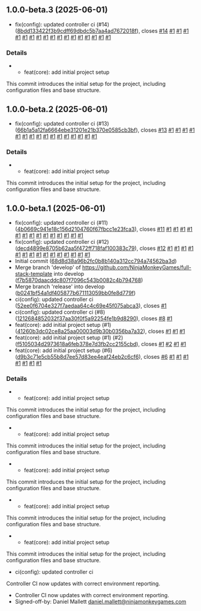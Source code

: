 ## 1.0.0-beta.3 (2025-06-01)

* fix(config): updated controller ci (#14) ([8bdd133422f3b9cdff69dbdc5b7aa4ad7672018f](https://github.com/NinjaMonkeyGames/full-stack-template/commit/8bdd133422f3b9cdff69dbdc5b7aa4ad7672018f)), closes [#14](https://github.com/NinjaMonkeyGames/full-stack-template/issues/14) [#1](https://github.com/NinjaMonkeyGames/full-stack-template/issues/1) [#1](https://github.com/NinjaMonkeyGames/full-stack-template/issues/1) [#1](https://github.com/NinjaMonkeyGames/full-stack-template/issues/1) [#1](https://github.com/NinjaMonkeyGames/full-stack-template/issues/1) [#1](https://github.com/NinjaMonkeyGames/full-stack-template/issues/1) [#1](https://github.com/NinjaMonkeyGames/full-stack-template/issues/1) [#1](https://github.com/NinjaMonkeyGames/full-stack-template/issues/1) [#1](https://github.com/NinjaMonkeyGames/full-stack-template/issues/1) [#1](https://github.com/NinjaMonkeyGames/full-stack-template/issues/1) [#1](https://github.com/NinjaMonkeyGames/full-stack-template/issues/1) [#1](https://github.com/NinjaMonkeyGames/full-stack-template/issues/1) [#1](https://github.com/NinjaMonkeyGames/full-stack-template/issues/1) [#1](https://github.com/NinjaMonkeyGames/full-stack-template/issues/1) [#1](https://github.com/NinjaMonkeyGames/full-stack-template/issues/1) [#1](https://github.com/NinjaMonkeyGames/full-stack-template/issues/1) [#1](https://github.com/NinjaMonkeyGames/full-stack-template/issues/1) [#1](https://github.com/NinjaMonkeyGames/full-stack-template/issues/1)


### Details

* * feat(core): add initial project setup

This commit introduces the initial setup for the project,
including configuration files and base structure.

## 1.0.0-beta.2 (2025-06-01)

* fix(config): updated controller ci (#13) ([66b1a5a12fa6664ebe31201e21b370e0585cb3bf](https://github.com/NinjaMonkeyGames/full-stack-template/commit/66b1a5a12fa6664ebe31201e21b370e0585cb3bf)), closes [#13](https://github.com/NinjaMonkeyGames/full-stack-template/issues/13) [#1](https://github.com/NinjaMonkeyGames/full-stack-template/issues/1) [#1](https://github.com/NinjaMonkeyGames/full-stack-template/issues/1) [#1](https://github.com/NinjaMonkeyGames/full-stack-template/issues/1) [#1](https://github.com/NinjaMonkeyGames/full-stack-template/issues/1) [#1](https://github.com/NinjaMonkeyGames/full-stack-template/issues/1) [#1](https://github.com/NinjaMonkeyGames/full-stack-template/issues/1) [#1](https://github.com/NinjaMonkeyGames/full-stack-template/issues/1) [#1](https://github.com/NinjaMonkeyGames/full-stack-template/issues/1) [#1](https://github.com/NinjaMonkeyGames/full-stack-template/issues/1) [#1](https://github.com/NinjaMonkeyGames/full-stack-template/issues/1) [#1](https://github.com/NinjaMonkeyGames/full-stack-template/issues/1) [#1](https://github.com/NinjaMonkeyGames/full-stack-template/issues/1) [#1](https://github.com/NinjaMonkeyGames/full-stack-template/issues/1) [#1](https://github.com/NinjaMonkeyGames/full-stack-template/issues/1) [#1](https://github.com/NinjaMonkeyGames/full-stack-template/issues/1) [#1](https://github.com/NinjaMonkeyGames/full-stack-template/issues/1)


### Details

* * feat(core): add initial project setup

This commit introduces the initial setup for the project,
including configuration files and base structure.

## 1.0.0-beta.1 (2025-06-01)

* fix(config): updated controller ci (#11) ([4b0669c941e18c156d2104760f67fbcc1e23fca3](https://github.com/NinjaMonkeyGames/full-stack-template/commit/4b0669c941e18c156d2104760f67fbcc1e23fca3)), closes [#11](https://github.com/NinjaMonkeyGames/full-stack-template/issues/11) [#1](https://github.com/NinjaMonkeyGames/full-stack-template/issues/1) [#1](https://github.com/NinjaMonkeyGames/full-stack-template/issues/1) [#1](https://github.com/NinjaMonkeyGames/full-stack-template/issues/1) [#1](https://github.com/NinjaMonkeyGames/full-stack-template/issues/1) [#1](https://github.com/NinjaMonkeyGames/full-stack-template/issues/1) [#1](https://github.com/NinjaMonkeyGames/full-stack-template/issues/1) [#1](https://github.com/NinjaMonkeyGames/full-stack-template/issues/1) [#1](https://github.com/NinjaMonkeyGames/full-stack-template/issues/1) [#1](https://github.com/NinjaMonkeyGames/full-stack-template/issues/1) [#1](https://github.com/NinjaMonkeyGames/full-stack-template/issues/1) [#1](https://github.com/NinjaMonkeyGames/full-stack-template/issues/1) [#1](https://github.com/NinjaMonkeyGames/full-stack-template/issues/1) [#1](https://github.com/NinjaMonkeyGames/full-stack-template/issues/1) [#1](https://github.com/NinjaMonkeyGames/full-stack-template/issues/1)
* fix(config): updated controller ci (#12) ([decd4899e8705b62aa5f472ff718faf100383c79](https://github.com/NinjaMonkeyGames/full-stack-template/commit/decd4899e8705b62aa5f472ff718faf100383c79)), closes [#12](https://github.com/NinjaMonkeyGames/full-stack-template/issues/12) [#1](https://github.com/NinjaMonkeyGames/full-stack-template/issues/1) [#1](https://github.com/NinjaMonkeyGames/full-stack-template/issues/1) [#1](https://github.com/NinjaMonkeyGames/full-stack-template/issues/1) [#1](https://github.com/NinjaMonkeyGames/full-stack-template/issues/1) [#1](https://github.com/NinjaMonkeyGames/full-stack-template/issues/1) [#1](https://github.com/NinjaMonkeyGames/full-stack-template/issues/1) [#1](https://github.com/NinjaMonkeyGames/full-stack-template/issues/1) [#1](https://github.com/NinjaMonkeyGames/full-stack-template/issues/1) [#1](https://github.com/NinjaMonkeyGames/full-stack-template/issues/1) [#1](https://github.com/NinjaMonkeyGames/full-stack-template/issues/1) [#1](https://github.com/NinjaMonkeyGames/full-stack-template/issues/1) [#1](https://github.com/NinjaMonkeyGames/full-stack-template/issues/1) [#1](https://github.com/NinjaMonkeyGames/full-stack-template/issues/1) [#1](https://github.com/NinjaMonkeyGames/full-stack-template/issues/1) [#1](https://github.com/NinjaMonkeyGames/full-stack-template/issues/1)
* Initial commit ([68d8d38a96b2fc0b8b140a312cc794a74562ba3d](https://github.com/NinjaMonkeyGames/full-stack-template/commit/68d8d38a96b2fc0b8b140a312cc794a74562ba3d))
* Merge branch 'develop' of https://github.com/NinjaMonkeyGames/full-stack-template into develop ([f7b5870daacddc807f7096c543b0082c4b794768](https://github.com/NinjaMonkeyGames/full-stack-template/commit/f7b5870daacddc807f7096c543b0082c4b794768))
* Merge branch 'release' into develop ([b0241bf54a1df405877b671113059bb0fe8d779f](https://github.com/NinjaMonkeyGames/full-stack-template/commit/b0241bf54a1df405877b671113059bb0fe8d779f))
* ci(config): updated controller ci ([52ee0f6704e327f7aedaa64c4c69e45f075abca3](https://github.com/NinjaMonkeyGames/full-stack-template/commit/52ee0f6704e327f7aedaa64c4c69e45f075abca3)), closes [#1](https://github.com/NinjaMonkeyGames/full-stack-template/issues/1)
* ci(config): updated controller ci (#8) ([1212684852032f37aa30f0f5a92254fe1b9d8290](https://github.com/NinjaMonkeyGames/full-stack-template/commit/1212684852032f37aa30f0f5a92254fe1b9d8290)), closes [#8](https://github.com/NinjaMonkeyGames/full-stack-template/issues/8) [#1](https://github.com/NinjaMonkeyGames/full-stack-template/issues/1)
* feat(core): add initial project setup (#1) ([41260b3dc02ce8a25aa00003d9b30b0356ba7a32](https://github.com/NinjaMonkeyGames/full-stack-template/commit/41260b3dc02ce8a25aa00003d9b30b0356ba7a32)), closes [#1](https://github.com/NinjaMonkeyGames/full-stack-template/issues/1) [#1](https://github.com/NinjaMonkeyGames/full-stack-template/issues/1) [#1](https://github.com/NinjaMonkeyGames/full-stack-template/issues/1)
* feat(core): add initial project setup (#1) (#2) ([f5105034d2973618a6feb378e7d3fb2cc2155cbd](https://github.com/NinjaMonkeyGames/full-stack-template/commit/f5105034d2973618a6feb378e7d3fb2cc2155cbd)), closes [#1](https://github.com/NinjaMonkeyGames/full-stack-template/issues/1) [#2](https://github.com/NinjaMonkeyGames/full-stack-template/issues/2) [#1](https://github.com/NinjaMonkeyGames/full-stack-template/issues/1) [#1](https://github.com/NinjaMonkeyGames/full-stack-template/issues/1)
* feat(core): add initial project setup (#6) ([d9b3c71e5cb55b8d7ee57d83ee4eaf24eb2c6cf6](https://github.com/NinjaMonkeyGames/full-stack-template/commit/d9b3c71e5cb55b8d7ee57d83ee4eaf24eb2c6cf6)), closes [#6](https://github.com/NinjaMonkeyGames/full-stack-template/issues/6) [#1](https://github.com/NinjaMonkeyGames/full-stack-template/issues/1) [#1](https://github.com/NinjaMonkeyGames/full-stack-template/issues/1) [#1](https://github.com/NinjaMonkeyGames/full-stack-template/issues/1) [#1](https://github.com/NinjaMonkeyGames/full-stack-template/issues/1) [#1](https://github.com/NinjaMonkeyGames/full-stack-template/issues/1) [#1](https://github.com/NinjaMonkeyGames/full-stack-template/issues/1) [#1](https://github.com/NinjaMonkeyGames/full-stack-template/issues/1)


### Details

* * feat(core): add initial project setup

This commit introduces the initial setup for the project,
including configuration files and base structure.
* * feat(core): add initial project setup

This commit introduces the initial setup for the project,
including configuration files and base structure.
* * feat(core): add initial project setup

This commit introduces the initial setup for the project,
including configuration files and base structure.
* * feat(core): add initial project setup

This commit introduces the initial setup for the project,
including configuration files and base structure.
* * feat(core): add initial project setup

This commit introduces the initial setup for the project,
including configuration files and base structure.
* ci(config): updated controller ci

Controller CI now updates with correct environment reporting.
* Controller CI now updates with correct environment reporting.
* Signed-off-by: Daniel Mallett <daniel.mallett@ninjamonkeygames.com>
